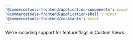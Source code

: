 ```yaml
---
'@commercetools-frontend/application-components': minor
'@commercetools-frontend/application-shell': minor
'@commercetools-frontend/constants': minor
---
```


We're including support for feature flags in Custom Views.

